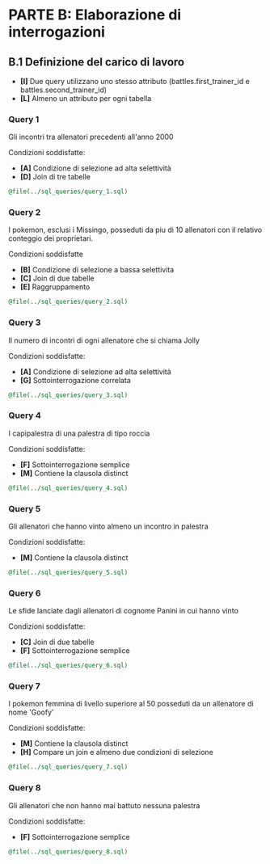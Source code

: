# PARTE B: Elaborazione di interrogazioni

## B.1 Definizione del carico di lavoro
- **[I]** Due query utilizzano uno stesso attributo 
(battles.first_trainer_id e battles.second_trainer_id)
- **[L]** Almeno un attributo per ogni tabella

### **Query 1**
Gli incontri tra allenatori precedenti all'anno 2000

Condizioni soddisfatte:
- **[A]** Condizione di selezione ad alta selettività
- **[D]** Join di tre tabelle

``` sql
@file(../sql_queries/query_1.sql)
```

### **Query 2**
I pokemon, esclusi i Missingo, posseduti da piu di 10 allenatori con il relativo conteggio dei proprietari.

Condizioni soddisfatte
- **[B]** Condizione di selezione a bassa selettivita
- **[C]** Join di due tabelle
- **[E]** Raggruppamento

``` sql
@file(../sql_queries/query_2.sql)
```

### **Query 3**
Il numero di incontri di ogni allenatore che si chiama Jolly

Condizioni soddisfatte:
- **[A]** Condizione di selezione ad alta selettività
- **[G]** Sottointerrogazione correlata

``` sql
@file(../sql_queries/query_3.sql)
```

### **Query 4**
I capipalestra di una palestra di tipo roccia

Condizioni soddisfatte:
- **[F]** Sottointerrogazione semplice
- **[M]** Contiene la clausola distinct

``` sql
@file(../sql_queries/query_4.sql)
```


### **Query 5**
Gli allenatori che hanno vinto almeno un incontro in palestra

Condizioni soddisfatte:
- **[M]** Contiene la clausola distinct

``` sql
@file(../sql_queries/query_5.sql)
```

### **Query 6**
Le sfide lanciate dagli allenatori di cognome Panini in cui hanno vinto

Condizioni soddisfatte:
- **[C]** Join di due tabelle
- **[F]** Sottointerrogazione semplice

``` sql
@file(../sql_queries/query_6.sql)
```

### **Query 7**
I pokemon femmina di livello superiore al 50 posseduti da un allenatore di nome 'Goofy'

Condizioni soddisfatte:
- **[M]** Contiene la clausola distinct
- **[H]** Compare un join e almeno due condizioni di selezione

``` sql
@file(../sql_queries/query_7.sql)
```

### **Query 8**
Gli allenatori che non hanno mai battuto nessuna palestra

Condizioni soddisfatte:
- **[F]** Sottointerrogazione semplice

``` sql
@file(../sql_queries/query_8.sql)
```